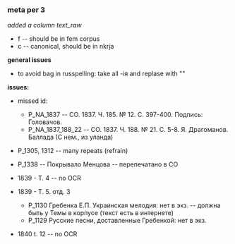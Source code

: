 ### meta per 3

*added a column text_raw*  
* f -- should be in fem corpus
* c -- canonical, should be in nkrja

**general issues**
* to avoid bag in russpelling: take all -iя and replase with ""


**issues:**  
* missed id: 
	* P_NA_1837 -- СО. 1837. Ч. 185. № 12. С. 397-400. Подпись: Головачов.
	* P_NA_1837_188_22 -- СО. 1837. Ч. 188. № 21. С. 5-8.
Я. Драгоманов. Баллада (С нем., из уланда)
* P_1305, 1312 -- many repeats (refrain)
* P_1338 -- Покрывало Менцова -- перепечатано в СО


* 1839 - T. 4 -- no OCR  

* 1839 - Т. 5. отд. 3
	* Р_1130 Гребенка Е.П. Украинская мелодия: нет в экз. -- должна быть у Темы в корпусе (текст есть в интернете)
	* Р_1129 Русские песни, доставленные Гребенкой: нет в экз.

* 1840 t. 12 -- no OCR 